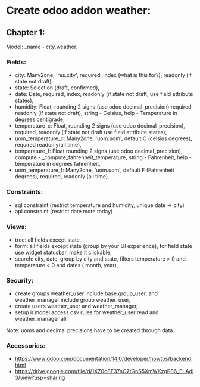 # Create odoo addon weather:
## Chapter 1:
Model: _name - city.weather.
		
### Fields:
* city: Many2one,  'res.city', required, index (what is this for?), readonly (if state not draft),
* state: Selection (draft, confirmed),
* date: Date, required, index, readonly (if state not draft, use field attribute states),
* humidity: Float, rounding 2 signs (use odoo decimal_precision) required readonly (if state not draft), string - Celsius, help - Temperature in degrees centigrade,
* temperature_с: Float, rounding 2 signs (use odoo decimal_precision), required, readonly (if state not draft use field attribute states),
* uom_temperature_c: Many2one, 'uom.uom', default C (celsius degrees),  required readonly(all time),
* temperature_f: Float rounding 2 signs (use odoo decimal_precision),  compute - _compute_fahrenheit_temperature, string - Fahrenheit, help - temperature in degrees fahrenheit,
* uom_temperature_f: Many2one, 'uom.uom', default F (Fahrenheit degrees), required, readonly (all time).

### Constraints:
* sql constraint (restrict temperature and humidity, unique date -> city)
* api.constraint (restrict date more today)

### Views:
* tree: all fields except state,
* form: all fields except state (group by your UI experience), for field state use widget statusbar, make it clickable,
* search: city, date, group by city and state, filters temperature > 0 and temperature < 0 and dates ( month, year),

### Security:
* create groups weather_user include base.group_user, and  weather_manager include group weather_user,
* create users weather_user and weather_manager,
* setup ir.model.access.csv rules for weather_user read and weather_manager all.

Note: uoms and decimal precisions have to be created through data.

### Accessories: 
* https://www.odoo.com/documentation/14.0/developer/howtos/backend.html
* https://drive.google.com/file/d/1XZ0o8F37nO7tGnS5XmWKzgP86_EuAdI3/view?usp=sharing
